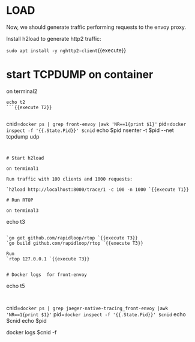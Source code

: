 # LOAD
Now, we should generate traffic performing requests to the envoy proxy.

Install h2load to generate http2 traffic:

`sudo apt install -y nghttp2-client`{{execute}}


# start TCPDUMP on container

on terminal2
```
echo t2
```{{execute T2}}


```
cnid=`docker ps | grep front-envoy |awk 'NR==1{print $1}'`
pid=`docker inspect -f '{{.State.Pid}}' $cnid`
echo $pid
nsenter -t $pid --net tcpdump udp
```{{execute T2}}


# Start h2load

on terminal1

Run traffic with 100 clients and 1000 requests:

`h2load http://localhost:8000/trace/1 -c 100 -n 1000 `{{execute T1}}

# Run RTOP

on terminal3
```
echo t3
```{{execute T3}}

`go get github.com/rapidloop/rtop `{{execute T3}}
`go build github.com/rapidloop/rtop `{{execute T3}}

Run
`rtop 127.0.0.1 `{{execute T3}}


# Docker logs  for front-envoy
```
echo t5
```{{execute T5}}


```
cnid=`docker ps | grep jaeger-native-tracing_front-envoy |awk 'NR==1{print $1}'`
pid=`docker inspect -f '{{.State.Pid}}' $cnid`
echo $cnid
echo $pid

docker logs $cnid -f 
```{{execute T5}}